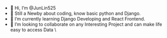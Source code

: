 - 👋 Hi, I’m @JunLin525
- 👀 Still a Newby about coding, know basic python and Django.
- 🌱 I’m currently learning Django Developing and React Frontend.
- 💞️ I’m looking to collaborate on any Interesting Project and can make life easy to access Data
\
<!---
JunLin525/JunLin525 is a ✨ special ✨ repository because its `README.md` (this file) appears on your GitHub profile.
You can click the Preview link to take a look at your changes.
--->
